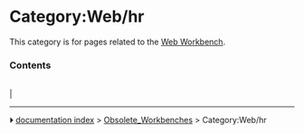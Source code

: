 # Category:Web/hr
This category is for pages related to the [Web Workbench](Web_Workbench.md).

### Contents

|     |     |     |
| --- | --- | --- |
|



---
⏵ [documentation index](../README.md) > [Obsolete_Workbenches](Category_Obsolete_Workbenches.md) > Category:Web/hr
